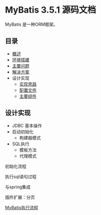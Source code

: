 # MyBatis 3.5.1 源码文档

MyBatis 是一种ORM框架。 

##  目录
-   [概述](overview.md)
-   [环境搭建](en.md)
-   [主要问题](s010x.md)
-   [解决方案](s020x.md)
-   设计实现
    -   [实现思路](s031x.md)
    -   [配置文件](s032x.md)
    -   [主要组件](s033x.md)

##  设计实现
-   JDBC 基本操作
-   启动初始化
    -   构建器模式
-   SQL执行
    -   模板方法
    -   代理模式


初始化流程

执行sql语句过程

与spring集成

插件扩展：分页

[MyBatis执行流程](https://www.processon.com/view/5d4d2bc7e4b0869fa40e6653)